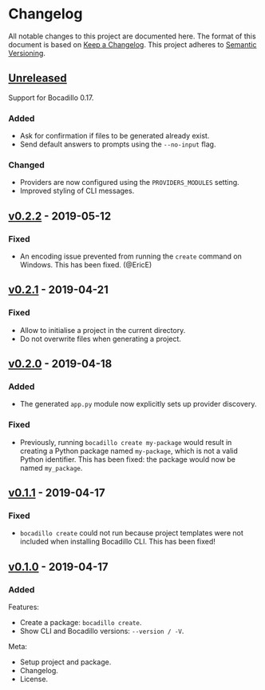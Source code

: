 # Changelog

All notable changes to this project are documented here. The format of this document is based on [Keep a Changelog](https://keepachangelog.com). This project adheres to [Semantic Versioning](https://semver.org).

## [Unreleased]

Support for Bocadillo 0.17.

### Added

- Ask for confirmation if files to be generated already exist.
- Send default answers to prompts using the `--no-input` flag.

### Changed

- Providers are now configured using the `PROVIDERS_MODULES` setting.
- Improved styling of CLI messages.

## [v0.2.2] - 2019-05-12

### Fixed

- An encoding issue prevented from running the `create` command on Windows. This has been fixed. (@EricE)

## [v0.2.1] - 2019-04-21

### Fixed

- Allow to initialise a project in the current directory.
- Do not overwrite files when generating a project.

## [v0.2.0] - 2019-04-18

### Added

- The generated `app.py` module now explicitly sets up provider discovery.

### Fixed

- Previously, running `bocadillo create my-package` would result in creating a Python package named `my-package`, which is not a valid Python identifier. This has been fixed: the package would now be named `my_package`.

## [v0.1.1] - 2019-04-17

### Fixed

- `bocadillo create` could not run because project templates were not included when installing Bocadillo CLI. This has been fixed!

## [v0.1.0] - 2019-04-17

### Added

Features:

- Create a package: `bocadillo create`.
- Show CLI and Bocadillo versions: `--version / -V`.

Meta:

- Setup project and package.
- Changelog.
- License.

[unreleased]: https://github.com/bocadilloproject/bocadillo-cli/compare/v0.2.2...HEAD
[v0.2.2]: https://github.com/bocadilloproject/bocadillo-cli/compare/v0.2.1...v0.2.2
[v0.2.1]: https://github.com/bocadilloproject/bocadillo-cli/compare/v0.2.0...v0.2.1
[v0.2.0]: https://github.com/bocadilloproject/bocadillo-cli/compare/v0.1.1...v0.2.0
[v0.1.1]: https://github.com/bocadilloproject/bocadillo-cli/compare/v0.1.0...v0.1.1
[v0.1.0]: https://github.com/bocadilloproject/bocadillo-cli/compare/04dff6e...v0.1.0
